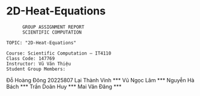 # 2D-Heat-Equations

          GROUP ASSIGNMENT REPORT
          SCIENTIFIC COMPUTATION

    TOPIC: "2D-Heat-Equations"

    Course: Scientific Computation – IT4110
    Class Code: 147769
    Instructor: Vũ Văn Thiệu
    Student Group Members:
Đỗ Hoàng Đông 20225807  Lại Thành Vinh ***  Vũ Ngọc Lâm ***
Nguyễn Hà Bách ***   Trần Doãn Huy ***  Mai Văn Đăng ***

